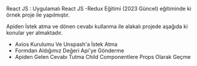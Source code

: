 React JS : Uygulamalı React JS -Redux Eğitimi (2023 Güncel) eğitiminde ki örnek proje ile yapılmıştır.

Apiden İstek atma ve dönen cevabı kullanma ile alakalı projede aşağıda ki konular yer almaktadır.
- Axios Kurulumu Ve Unspash'a İstek Atma
- Formdan Aldığımız Değeri Api'ye Gönderme
- Apiden Gelen Cevabı Tutma Child Componentlere Props Olarak Geçme
